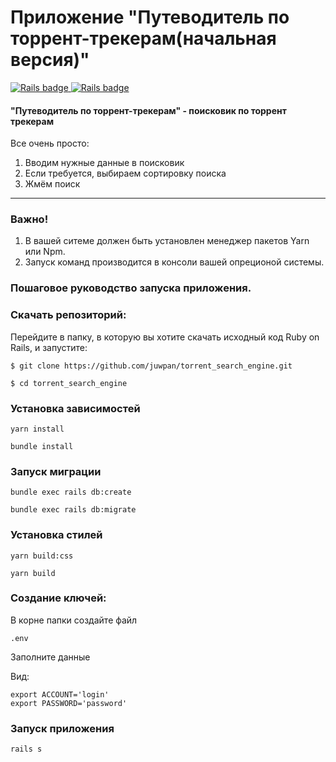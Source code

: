 # Приложение "Путеводитель по торрент-трекерам(начальная версия)"

<div>
  <a href="https://rubyonrails.org">
    <img src="https://img.shields.io/badge/Rails-7.0.3-ff0000?logo=RubyonRails&logoColor=white&?style=for-the-badge"
    alt="Rails badge" />
  </a>
  <a href="https://rubyonrails.org">
    <img src="https://img.shields.io/badge/Ruby-3.1.2-ff0000?logo=Ruby&logoColor=white&?style=for-the-badge"
    alt="Rails badge" />
  </a>
</div>

#### "Путеводитель по торрент-трекерам" - поисковик по торрент трекерам


Все очень просто:

1. Вводим нужные данные в поисковик
2. Если требуется, выбираем сортировку поиска
3. Жмём поиск

---
### Важно!
1. В вашей ситеме должен быть установлен менеджер пакетов Yarn или Npm.
2. Запуск команд производится в консоли вашей опреционой системы.

### Пошаговое руководство запуска приложения.

### Скачать репозиторий:

Перейдите в папку, в которую вы хотите скачать исходный код Ruby on Rails, и запустите:

```
$ git clone https://github.com/juwpan/torrent_search_engine.git
```
```
$ cd torrent_search_engine
```

### Установка зависимостей

```
yarn install
```
```
bundle install
```
### Запуск миграции

```
bundle exec rails db:create
```
```
bundle exec rails db:migrate
```

### Установка стилей
```
yarn build:css
```
```
yarn build
```

### Создание ключей:

В корне папки создайте файл
```
.env
```
Заполните данные

Вид:
```
export ACCOUNT='login'
export PASSWORD='password'
```

### Запуск приложения

```
rails s
```
